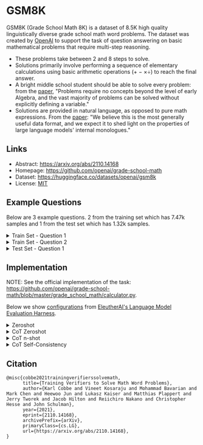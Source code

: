 # GSM8K

GSM8K (Grade School Math 8K) is a dataset of 8.5K high quality linguistically diverse grade school math word problems. The dataset was created by [OpenAI](https://huggingface.co/openai) to support the task of question answering on basic mathematical problems that require multi-step reasoning.

- These problems take between 2 and 8 steps to solve.
- Solutions primarily involve performing a sequence of elementary calculations using basic arithmetic operations (+ − ×÷) to reach the final answer.
- A bright middle school student should be able to solve every problem: from the [paper](https://arxiv.org/abs/2110.14168), "Problems require no concepts beyond the level of early Algebra, and the vast majority of problems can be solved without explicitly defining a variable."
- Solutions are provided in natural language, as opposed to pure math expressions. From the [paper](https://arxiv.org/abs/2110.14168): "We believe this is the most generally useful data format, and we expect it to shed light on the properties of large language models' internal monologues."

## Links

* Abstract: https://arxiv.org/abs/2110.14168
* Homepage: https://github.com/openai/grade-school-math
* Dataset: https://huggingface.co/datasets/openai/gsm8k
* License: [MIT](https://huggingface.co/datasets/openai/gsm8k/blob/main/README.md)

## Example Questions

Below are 3 example questions. 2 from the training set which has 7.47k samples and 1 from the test set which has 1.32k samples.

<details>
<summary>Train Set - Question 1</summary>

Problem: Natalia sold clips to 48 of her friends in April, and then she sold half as many clips in May. How many clips did Natalia sell altogether in April and May?

Solution: Natalia sold 48/2 = <<48/2=24>>24 clips in May. Natalia sold 48+24 = <<48+24=72>>72 clips altogether in April and May. 

Final Answer: 72
</details>

<details>
<summary>Train Set - Question 2</summary>

Problem: Weng earns $12 an hour for babysitting. Yesterday, she just did 50 minutes of babysitting. How much did she earn?

Solution:  How much did she earn?
Weng earns 12/60 = $<<12/60=0.2>>0.2 per minute.
Working 50 minutes, she earned 0.2 x 50 = $<<0.2*50=10>>10.

Final Answer: 10
</details>

<details>
<summary>Test Set - Question 1</summary>

Problem: Janet’s ducks lay 16 eggs per day. She eats three for breakfast every morning and bakes muffins for her friends every day with four. She sells the remainder at the farmers' market daily for $2 per fresh duck egg. How much in dollars does she make every day at the farmers' market?

Solution: Janet sells 16 - 3 - 4 = <<16-3-4=9>>9 duck eggs a day.
She makes 9 * 2 = $<<9*2=18>>18 every day at the farmer’s market.

Final Answer: 18
</details>

## Implementation

NOTE: See the official implementation of the task: https://github.com/openai/grade-school-math/blob/master/grade_school_math/calculator.py.

Below we show [configurations](https://github.com/EleutherAI/lm-evaluation-harness/tree/main/lm_eval/tasks/gsm8k) from [EleutherAI's Language Model Evaluation Harness](https://github.com/EleutherAI/lm-evaluation-harness).


<details>
<summary>Zeroshot</summary>

```yaml
tag:
  - math_word_problems
task: gsm8k
dataset_path: gsm8k
dataset_name: main
output_type: generate_until
training_split: train
fewshot_split: train
test_split: test
doc_to_text: "Question: {{question}}\nAnswer:"
doc_to_target: "{{answer}}" #" {{answer.split('### ')[-1].rstrip()}}"
metric_list:
  - metric: exact_match
    aggregation: mean
    higher_is_better: true
    ignore_case: true
    ignore_punctuation: false
    regexes_to_ignore:
      - ","
      - "\\$"
      - "(?s).*#### "
      - "\\.$"
generation_kwargs:
  until:
    - "Question:"
    - "</s>"
    - "<|im_end|>"
  do_sample: false
  temperature: 0.0
repeats: 1
num_fewshot: 5
filter_list:
  - name: "strict-match"
    filter:
      - function: "regex"
        regex_pattern: "#### (\\-?[0-9\\.\\,]+)"
      - function: "take_first"
  - name: "flexible-extract"
    filter:
      - function: "regex"
        group_select: -1
        regex_pattern: "(-?[$0-9.,]{2,})|(-?[0-9]+)"
      - function: "take_first"
metadata:
  version: 3.0
```

Source: https://github.com/EleutherAI/lm-evaluation-harness/blob/main/lm_eval/tasks/gsm8k/gsm8k.yaml
</details>


<details>
<summary>CoT Zeroshot</summary>

```yaml
tag:
  - math_word_problems
task: gsm8k_cot_zeroshot
dataset_path: gsm8k
dataset_name: main
output_type: generate_until
training_split: train
fewshot_split: train
test_split: test
doc_to_text: "Q: {{question}}\nA: Let's think step by step."
doc_to_target: "{{answer}}" #" {{answer.split('### ')[-1].rstrip()}}"
metric_list:
  - metric: exact_match
    aggregation: mean
    higher_is_better: true
    ignore_case: true
    ignore_punctuation: false
    regexes_to_ignore:
      - ","
      - "\\$"
      - "(?s).*#### "
      - "\\.$"
generation_kwargs:
  until:
    - "Q:"
    - "</s>"
    - "<|im_end|>"
  do_sample: false
repeats: 1
num_fewshot: 0
filter_list:
  - name: "strict-match"
    filter:
      - function: "regex"
        regex_pattern: "The answer is (\\-?[0-9\\.\\,]+)."
      - function: "take_first"
  - name: "flexible-extract"
    filter:
      - function: "regex"
        group_select: -1
        regex_pattern: "(-?[$0-9.,]{2,})|(-?[0-9]+)"
      - function: "take_first"
metadata:
  version: 3.0
```

Source: https://github.com/EleutherAI/lm-evaluation-harness/blob/main/lm_eval/tasks/gsm8k/gsm8k-cot-zeroshot.yaml
</details>

<details>
<summary>CoT n-shot</summary>

```yaml
dataset_name: main
dataset_path: gsm8k
doc_to_target: '{{answer.split(''####'')[-1].strip() if answer is defined else target}}'
doc_to_text: 'Q: {{question}}

  A:'
fewshot_config:
  sampler: first_n
  samples:
  - question: There are 15 trees in the grove. Grove workers will plant trees in the
      grove today. After they are done, there will be 21 trees. How many trees did
      the grove workers plant today?
    target: There are 15 trees originally. Then there were 21 trees after some more
      were planted. So there must have been 21 - 15 = 6. The answer is 6.
  - question: If there are 3 cars in the parking lot and 2 more cars arrive, how many
      cars are in the parking lot?
    target: There are originally 3 cars. 2 more cars arrive. 3 + 2 = 5. The answer
      is 5.
  - question: Leah had 32 chocolates and her sister had 42. If they ate 35, how many
      pieces do they have left in total?
    target: Originally, Leah had 32 chocolates. Her sister had 42. So in total they
      had 32 + 42 = 74. After eating 35, they had 74 - 35 = 39. The answer is 39.
  - question: Jason had 20 lollipops. He gave Denny some lollipops. Now Jason has 12
      lollipops. How many lollipops did Jason give to Denny?
    target: Jason started with 20 lollipops. Then he had 12 after giving some to Denny.
      So he gave Denny 20 - 12 = 8. The answer is 8.
  - question: Shawn has five toys. For Christmas, he got two toys each from his mom and
      dad. How many toys does he have now?
    target: Shawn started with 5 toys. If he got 2 toys each from his mom and dad,
      then that is 4 more toys. 5 + 4 = 9. The answer is 9.
  - question: There were nine computers in the server room. Five more computers were
      installed each day, from monday to thursday. How many computers are now in the
      server room?
    target: There were originally 9 computers. For each of 4 days, 5 more computers
      were added. So 5 * 4 = 20 computers were added. 9 + 20 is 29. The answer is
      29.
  - question: Michael had 58 golf balls. On tuesday, he lost 23 golf balls. On wednesday,
      he lost 2 more. How many golf balls did he have at the end of wednesday?
    target: Michael started with 58 golf balls. After losing 23 on tuesday, he had
      58 - 23 = 35. After losing 2 more, he had 35 - 2 = 33 golf balls. The answer
      is 33.
  - question: Olivia has $23. She bought five bagels for $3 each. How much money does
      she have left?
    target: Olivia had 23 dollars. 5 bagels for 3 dollars each will be 5 x 3 = 15
      dollars. So she has 23 - 15 dollars left. 23 - 15 is 8. The answer is 8.
filter_list:
- filter:
  - function: regex
    regex_pattern: The answer is (\-?[0-9\.\,]+).
  - function: take_first
  name: strict-match
- filter:
  - function: regex
    group_select: -1
    regex_pattern: (-?[$0-9.,]{2,})|(-?[0-9]+)
  - function: take_first
  name: flexible-extract
generation_kwargs:
  do_sample: false
  until:
  - 'Q:'
  - </s>
  - <|im_end|>
tag:
- chain_of_thought
metadata:
  version: 3.0
metric_list:
- aggregation: mean
  higher_is_better: true
  ignore_case: true
  ignore_punctuation: false
  metric: exact_match
  regexes_to_ignore:
  - ','
  - \$
  - '(?s).*#### '
  - \.$
num_fewshot: 8
output_type: generate_until
repeats: 1
task: gsm8k_cot
test_split: test
```

Source: https://github.com/EleutherAI/lm-evaluation-harness/blob/main/lm_eval/tasks/gsm8k/gsm8k-cot.yaml
</details>

<details>
<summary>CoT Self-Consistency</summary>

```yaml
include: gsm8k-cot.yaml
tag:
  - chain_of_thought
  - self_consistency
task: gsm8k_cot_self_consistency
generation_kwargs:
  until:
    - "Q:"
    - "\n\n"
  do_sample: true
  temperature: 0.2
repeats: 64
filter_list:
  - name: "score-first" # pick only the first response, and report metrics on that
    filter:
      - function: "regex"
        regex_pattern: "The answer is (\\-?[0-9\\.\\,]*[0-9]+)"
      - function: "take_first"
  - name: "maj@64"
    filter:
      - function: "regex"
        regex_pattern: "The answer is (\\-?[0-9\\.\\,]*[0-9]+)"
      - function: "majority_vote"
      - function: "take_first"
  - name: "maj@8" # get Maj@8 , via selecting the first 8 responses. Using a better estimator would be optimal.
    filter:
      - function: "take_first_k"
        k: 8
      - function: "regex"
        regex_pattern: "The answer is (\\-?[0-9\\.\\,]*[0-9]+)"
      - function: "majority_vote"
      - function: "take_first"
metadata:
  version: 2.0
```

Source: https://github.com/EleutherAI/lm-evaluation-harness/blob/main/lm_eval/tasks/gsm8k/gsm8k-cot-self-consistency.yaml
</details>


## Citation

```
@misc{cobbe2021trainingverifierssolvemath,
      title={Training Verifiers to Solve Math Word Problems}, 
      author={Karl Cobbe and Vineet Kosaraju and Mohammad Bavarian and Mark Chen and Heewoo Jun and Lukasz Kaiser and Matthias Plappert and Jerry Tworek and Jacob Hilton and Reiichiro Nakano and Christopher Hesse and John Schulman},
      year={2021},
      eprint={2110.14168},
      archivePrefix={arXiv},
      primaryClass={cs.LG},
      url={https://arxiv.org/abs/2110.14168}, 
}
```
